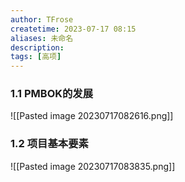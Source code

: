 ```yaml
---
author: TFrose
createtime: 2023-07-17 08:15
aliases: 未命名
description:
tags: [高项]
---
```


### 1.1 PMBOK的发展
![[Pasted image 20230717082616.png]]

### 1.2 项目基本要素
![[Pasted image 20230717083835.png]]
